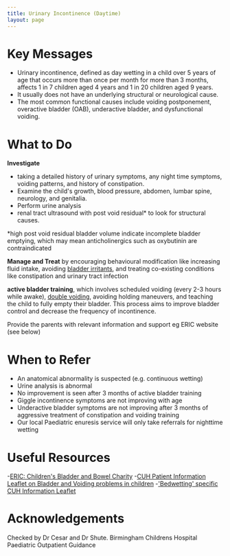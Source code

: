 ```yaml
---
title: Urinary Incontinence (Daytime)
layout: page
---
```


# Key Messages

- Urinary incontinence, defined as day wetting in a child over 5 years of age that occurs more than once per month for more than 3 months, affects 1 in 7 children aged 4 years and 1 in 20 children aged 9 years.
- It usually does not have an underlying structural or neurological cause.
- The most common functional causes include voiding postponement, overactive bladder (OAB), underactive bladder, and dysfunctional voiding.

# What to Do

**Investigate** 
- taking a detailed history of urinary symptoms, any night time symptoms, voiding patterns, and history of constipation. 
- Examine the child's growth, blood pressure, abdomen, lumbar spine, neurology, and genitalia. 
- Perform urine analysis 
- renal tract ultrasound with post void residual* to look for structural causes.  

*high post void residual bladder volume indicate incomplete bladder emptying, which may mean anticholinergics such as oxybutinin are contraindicated 

**Manage and Treat** by encouraging behavioural modification like increasing fluid intake, avoiding [bladder irritants](https://www.cuh.nhs.uk/patient-information/bladder-and-voiding-problems-in-children/#:~:text=Some%20drinks%20can%20irritate%20the,need%20to%20be%20diluted%20well.), and treating co-existing conditions like constipation and urinary tract infection

**active bladder training**, which involves scheduled voiding (every 2-3 hours while awake), [double voiding](https://www.cuh.nhs.uk/patient-information/bladder-and-voiding-problems-in-children/#:~:text=double%20voiding), avoiding holding maneuvers, and teaching the child to fully empty their bladder. This process aims to improve bladder control and decrease the frequency of incontinence.

Provide the parents with relevant information and support eg ERIC website (see below)

# When to Refer

- An anatomical abnormality is suspected (e.g. continuous wetting)
- Urine analysis is abnormal
- No improvement is seen after 3 months of active bladder training
- Giggle incontinence symptoms are not improving with age
- Underactive bladder symptoms are not improving after 3 months of aggressive treatment of constipation and voiding training
- Our local Paediatric enuresis service will only take referrals for nighttime wetting

# Useful Resources 
-[ERIC: Children's Bladder and Bowel Charity](https://eric.org.uk)
-[CUH Patient Information Leaflet on Bladder and Voiding problems in children](https://www.cuh.nhs.uk/patient-information/bladder-and-voiding-problems-in-children)
-['Bedwetting' specific CUH Information Leaflet](https://www.cuh.nhs.uk/patient-information/nocturnal-enuresis-bedwetting-in-children/)

# Acknowledgements
Checked by Dr Cesar and Dr Shute.
Birmingham Childrens Hospital Paediatric Outpatient Guidance
